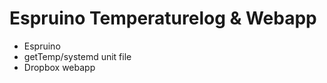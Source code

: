 Espruino Temperaturelog & Webapp
================================

- Espruino
- getTemp/systemd unit file
- Dropbox webapp
